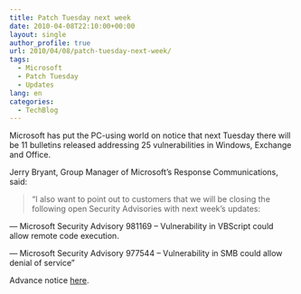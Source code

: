 ```yaml
---
title: Patch Tuesday next week
date: 2010-04-08T22:10:00+00:00
layout: single
author_profile: true
url: 2010/04/08/patch-tuesday-next-week/
tags:
  - Microsoft
  - Patch Tuesday
  - Updates
lang: en
categories: 
  - TechBlog
---
```

Microsoft has put the PC-using world on notice that next Tuesday there will be 11 bulletins released addressing 25 vulnerabilities in Windows, Exchange and Office.

Jerry Bryant, Group Manager of Microsoft’s Response Communications, said:

> “I also want to point out to customers that we will be closing the following open Security Advisories with next week’s updates: 

— Microsoft Security Advisory 981169 – Vulnerability in VBScript could allow remote code execution.

— Microsoft Security Advisory 977544 – Vulnerability in SMB could allow denial of service”

Advance notice [here](http://blogs.technet.com/msrc/archive/2010/04/08/april-2010-bulletin-release-advance-notification.aspx).